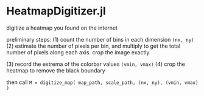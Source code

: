 # HeatmapDigitizer.jl
digitize a heatmap you found on the internet


preliminary steps: 
(1) count the number of bins in each dimension `(nx, ny)`
(2) estimate the number of pixels per bin, and multiply to get the total number of pixels along each axis. crop the image exactly

(3) record the extrema of the colorbar values `(vmin, vmax)`
(4) crop the heatmap to remove the black boundary

then call `M = digitize_map( map_path, scale_path, (nx, ny), (vmin, vmax) )`
